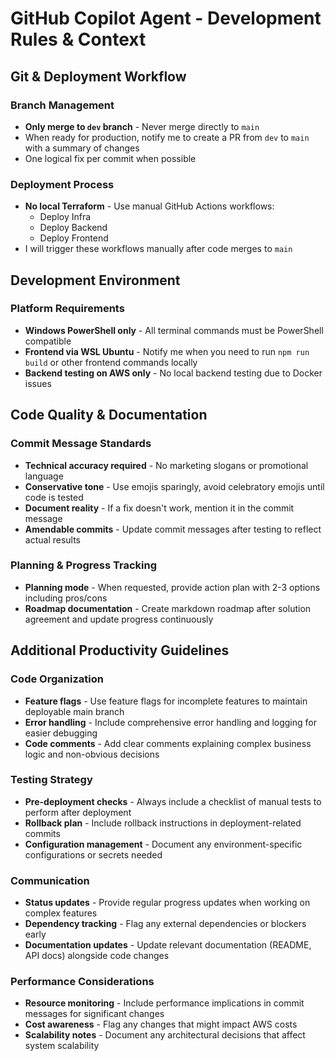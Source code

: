 # GitHub Copilot Agent - Development Rules & Context

## Git & Deployment Workflow

### Branch Management
- **Only merge to `dev` branch** - Never merge directly to `main`
- When ready for production, notify me to create a PR from `dev` to `main` with a summary of changes
- One logical fix per commit when possible

### Deployment Process
- **No local Terraform** - Use manual GitHub Actions workflows:
  - Deploy Infra
  - Deploy Backend 
  - Deploy Frontend
- I will trigger these workflows manually after code merges to `main`

## Development Environment

### Platform Requirements
- **Windows PowerShell only** - All terminal commands must be PowerShell compatible
- **Frontend via WSL Ubuntu** - Notify me when you need to run `npm run build` or other frontend commands locally
- **Backend testing on AWS only** - No local backend testing due to Docker issues

## Code Quality & Documentation

### Commit Message Standards
- **Technical accuracy required** - No marketing slogans or promotional language
- **Conservative tone** - Use emojis sparingly, avoid celebratory emojis until code is tested
- **Document reality** - If a fix doesn't work, mention it in the commit message
- **Amendable commits** - Update commit messages after testing to reflect actual results

### Planning & Progress Tracking
- **Planning mode** - When requested, provide action plan with 2-3 options including pros/cons
- **Roadmap documentation** - Create markdown roadmap after solution agreement and update progress continuously

## Additional Productivity Guidelines

### Code Organization
- **Feature flags** - Use feature flags for incomplete features to maintain deployable main branch
- **Error handling** - Include comprehensive error handling and logging for easier debugging
- **Code comments** - Add clear comments explaining complex business logic and non-obvious decisions

### Testing Strategy
- **Pre-deployment checks** - Always include a checklist of manual tests to perform after deployment
- **Rollback plan** - Include rollback instructions in deployment-related commits
- **Configuration management** - Document any environment-specific configurations or secrets needed

### Communication
- **Status updates** - Provide regular progress updates when working on complex features
- **Dependency tracking** - Flag any external dependencies or blockers early
- **Documentation updates** - Update relevant documentation (README, API docs) alongside code changes

### Performance Considerations
- **Resource monitoring** - Include performance implications in commit messages for significant changes
- **Cost awareness** - Flag any changes that might impact AWS costs
- **Scalability notes** - Document any architectural decisions that affect system scalability